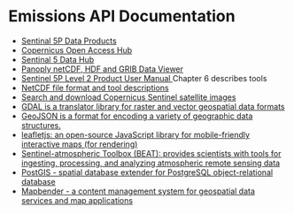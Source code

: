 Emissions API Documentation
===========================

- [Sentinal 5P Data Products
  ](https://sentinel.esa.int/web/sentinel/missions/sentinel-5p/data-products)
- [Copernicus Open Access Hub
  ](https://scihub.copernicus.eu/)
- [Sentinal 5 Data Hub
  ](https://s5phub.copernicus.eu/dhus/#/home)
- [Panoply netCDF, HDF and GRIB Data Viewer
  ](https://www.giss.nasa.gov/tools/panoply/)
- [Sentinel 5P Level 2 Product User Manual
  ](http://www.tropomi.eu/sites/default/files/files/Sentinel-5P-Level-2-Product-User-Manual-Formaldehyde_v1.01.01_20180716.pdf)
  Chapter 6 describes tools
- [NetCDF file format and tool descriptions
  ](Sentinel-5P-Level-2-Product-User-Manual)
- [Search and download Copernicus Sentinel satellite images
  ](https://github.com/sentinelsat/sentinelsat)
- [GDAL is a translator library for raster and vector geospatial data formats
  ](https://gdal.org/)
- [GeoJSON is a format for encoding a variety of geographic data structures.
  ](https://geojson.org/)
- [leafletjs: an open-source JavaScript library for mobile-friendly interactive maps (for rendering)
  ](https://leafletjs.com/)
- [Sentinel-atmospheric Toolbox (BEAT): provides scientists with tools for ingesting, processing, and analyzing atmospheric remote sensing data](https://sentinel.esa.int/web/sentinel/toolboxes/sentinel-atmospheric)
- [PostGIS - spatial database extender for PostgreSQL object-relational database](https://postgis.net/)
- [Mapbender - a content management system for geospatial data services and map applications](https://mapbender3.org/)
